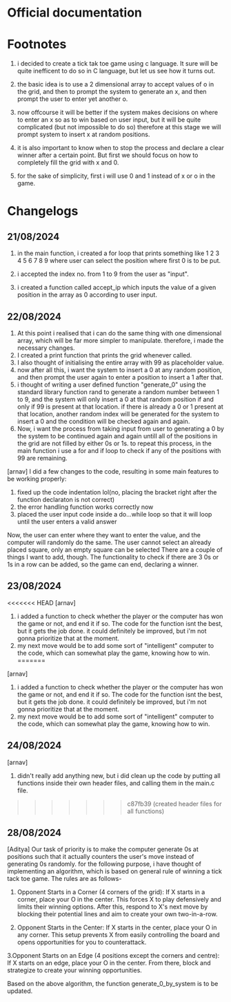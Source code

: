 # Official documentation

# Footnotes
1. i decided to create a tick tak toe game using c language.
It sure will be quite inefficent to do so in C language, but let us see how it turns out.

2. the basic idea is to use a 2 dimensional array to accept values of o in the grid,
and then to prompt the system to generate an x, and then prompt the user to enter yet another o.

3. now offcourse it will be better if the system makes decisions on where to enter an x so as to win
based on user input, but it will be quite complicated (but not impossible to do so) therefore at this stage
we will prompt system to insert x at random positions.

4. it is also important to know when to stop the process and declare a clear winner after a certain point.
But first we should focus on how to completely fill the grid with x and 0.

5. for the sake of simplicity, first i will use 0 and 1 instead of x or o in the game.


# Changelogs
## 21/08/2024
1. in the main function, i created a for loop that prints something like
   1 2 3
   4 5 6
   7 8 9
   where user can select the position where first 0 is to be put.

2. i accepted the index no. from 1 to 9 from the user as "input".
3. i created a function called accept_ip which inputs the value of a given position
   in the array as 0 according to user input.

## 22/08/2024
1. At this point i realised that i can do the same thing with one dimensional array, which will be far more simpler to manipulate.
   therefore, i made the necessary changes.
2. I created a print function that prints the grid whenever called.
3. I also thought of initialising the entire array with 99 as placeholder value.
4. now after all this, i want the system to insert a 0 at any random position, and then prompt the user again to enter a position to
   insert a 1 after that.
5. i thought of writing a user defined function "generate_0" using the standard library function rand to generate a random number between
   1 to 9, and the system will only insert a 0 at that random position if and only if 99 is present at that location. if there is already
   a 0 or 1 present at that location, another random index will be generated for the system to insert a 0 and the condition will be
   checked again and again.
6. Now, i want the process from taking input from user to generating a 0 by the system to be continued again and again untill all of the
   positions in the grid are not filled by either 0s or 1s. to repeat this process, in the main function i use a for and if loop to check
   if any of the positions with 99 are remaining.

[arnav]
I did a few changes to the code, resulting in some main features to be working properly:
1. fixed up the code indentation lol(no, placing the bracket right after the function declaraton is not correct)
2. the error handling function works correctly now
3. placed the user input code inside a do...while loop so that it will loop until the user enters a valid answer

Now, the user can enter where they want to enter the value, and the computer will randomly do the same. The user cannot select an already placed square, only an empty square can be selected
There are a couple of things I want to add, though. The functionality to check if there are 3 0s or 1s in a row can be added, so the game can end, declaring a winner.

## 23/08/2024
<<<<<<< HEAD
[arnav]
1. i added a function to check whether the player or the computer has won the game or not, and end it if so. The code for the function isnt the best, but it gets the job done. it could definitely be improved, but i'm not gonna prioritize that at the moment.
2. my next move would be to add some sort of "intelligent" computer to the code, which can somewhat play the game, knowing how to win.
=======

[arnav]

1. i added a function to check whether the player or the computer has won the game or not, and end it if so. The code for the function isnt the best, but it gets the job done. it could definitely be improved, but i'm not gonna prioritize that at the moment.
2. my next move would be to add some sort of "intelligent" computer to the code, which can somewhat play the game, knowing how to win.

## 24/08/2024

[arnav]
1. didn't really add anything new, but i did clean up the code by putting all functions inside their own header files, and calling them in the main.c file.
>>>>>>> c87fb39 (created header files for all functions)

## 28/08/2024

[Aditya]
Our task of priority is to make the computer generate 0s at positions such that it actually counters the user's move instead of generating 0s randomly. for the following purpose, i have thought of implementing an algorithm, which is based on general rule of winning a tick tack toe game.
The rules are as follows-
1. Opponent Starts in a Corner (4 corners of the grid):
If X starts in a corner, place your O in the center. This forces X to play defensively and limits their winning options.
After this, respond to X's next move by blocking their potential lines and aim to create your own two-in-a-row.

2. Opponent Starts in the Center:
If X starts in the center, place your O in any corner. This setup prevents X from easily controlling the board and opens opportunities for you to counterattack.

3.Opponent Starts on an Edge (4 positions except the corners and centre):
If X starts on an edge, place your O in the center. From there, block and strategize to create your winning opportunities.

Based on the above algorithm, the function generate_0_by_system is to be updated.
